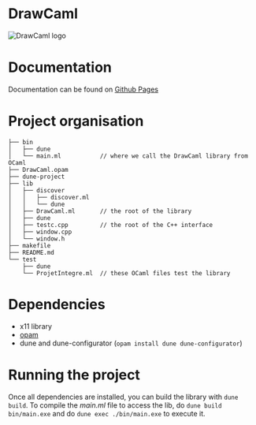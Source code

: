 # DrawCaml


![DrawCaml logo](https://cdn.discordapp.com/attachments/1017077725418246264/1017365387131760732/telechargement.png)

# Documentation

Documentation can be found on [Github Pages](https://drawcaml.github.io/DrawCaml)

# Project organisation

```
├── bin
│   ├── dune
│   └── main.ml           // where we call the DrawCaml library from OCaml
├── DrawCaml.opam
├── dune-project   
├── lib
│   ├── discover
│   │   ├── discover.ml
│   │   └── dune
│   ├── DrawCaml.ml       // the root of the library
│   ├── dune
│   ├── testc.cpp         // the root of the C++ interface
│   ├── window.cpp
│   └── window.h
├── makefile
├── README.md
└── test
    ├── dune
    └── ProjetIntegre.ml  // these OCaml files test the library
```

# Dependencies

- x11 library
- [opam](https://opam.ocaml.org/doc/Install.html)
- dune and dune-configurator (`opam install dune dune-configurator`)

# Running the project

Once all dependencies are installed, you can build the library with `dune build`. To compile the *main.ml* file to access the lib, do `dune build bin/main.exe` and do `dune exec ./bin/main.exe` to execute it.
